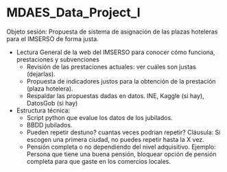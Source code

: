 # MDAES_Data_Project_I

Objeto sesión: Propuesta de sistema de asignación de las plazas hoteleras para el IMSERSO de forma justa.

- Lectura General de la web del IMSERSO para conocer cómo funciona, prestaciones y subvenciones
  - Revisión de las prestaciones actuales: ver cuáles son justas (dejarlas).
  - Propuesta de indicadores justos para la obtención de la prestación (plaza hotelera).
  - Respaldar las propuestas dadas en datos. INE, Kaggle (si hay), DatosGob (si hay)
- Estructura técnica: 
  - Script python que evalue los datos de los jubilados.
  - BBDD jubilados.
  - Pueden repetir destuno? cuantas veces podrian repetir? Cláusula: Si escogen una primera ciudad, no puedes repetir hasta la X vez.
  - Pensión completa o no dependiendo del nivel adquisitivo. Ejemplo: Persona que tiene una buena pensión, bloquear opción de pensión completa para que gaste en los comercios locales.